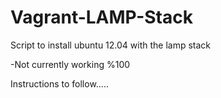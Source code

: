 # Vagrant-LAMP-Stack

Script to install ubuntu 12.04 with the lamp stack

-Not currently working %100

Instructions to follow.....
